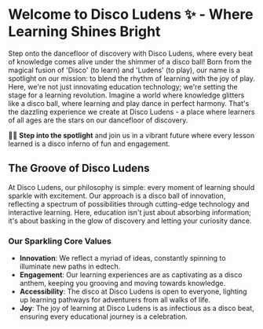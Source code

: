 # Welcome to Disco Ludens ✨ - Where Learning Shines Bright
Step onto the dancefloor of discovery with Disco Ludens, where every beat of knowledge comes alive under the shimmer of a disco ball! Born from the magical fusion of 'Disco' (to learn) and 'Ludens' (to play), our name is a spotlight on our mission: to blend the rhythm of learning with the joy of play. Here, we're not just innovating education technology; we're setting the stage for a learning revolution. Imagine a world where knowledge glitters like a disco ball, where learning and play dance in perfect harmony. That's the dazzling experience we create at Disco Ludens - a place where learners of all ages are the stars on our dancefloor of discovery.

💃🕺 **Step into the spotlight** and join us in a vibrant future where every lesson learned is a disco inferno of fun and engagement.

## The Groove of Disco Ludens
At Disco Ludens, our philosophy is simple: every moment of learning should sparkle with excitement. Our approach is a disco ball of innovation, reflecting a spectrum of possibilities through cutting-edge technology and interactive learning. Here, education isn't just about absorbing information; it's about basking in the glow of discovery and letting your curiosity dance.

### Our Sparkling Core Values
- **Innovation**: We reflect a myriad of ideas, constantly spinning to illuminate new paths in edtech.
- **Engagement**: Our learning experiences are as captivating as a disco anthem, keeping you grooving and moving towards knowledge.
- **Accessibility**: The disco at Disco Ludens is open to everyone, lighting up learning pathways for adventurers from all walks of life.
- **Joy**: The joy of learning at Disco Ludens is as infectious as a disco beat, ensuring every educational journey is a celebration.
